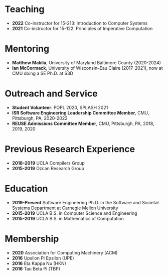 Teaching
========

+ **2022** Co-instructor for 15-213: Introduction to Computer Systems
+ **2021** Co-instructor for 15-122: Principles of Imperative Computation

Mentoring
=========

+ **Matthew Makila**, University of Maryland Baltimore County (2020-2024)
+ **Ian McCormack**, University of Wisconsin–Eau Claire (2017-2021), now at CMU doing a SE Ph.D. at S3D

Outreach and Service
====================

+ **Student Volunteer**: POPL 2020, SPLASH 2021
+ **ISR Software Engineering Leadership Committee Member**, CMU, Pittsburgh, PA, 2020-2022
+ **REUSE Admissions Committee Member**, CMU, Pittsburgh, PA, 2018, 2019, 2020

Previous Research Experience
============================

+ **2018-2019** UCLA Compilers Group
+ **2015-2019** Ozcan Research Group

Education
=========

+ **2019-Present** Software Engineering Ph.D. in the Software and Societal Systems Department at Carnegie Mellon University
+ **2015-2019** UCLA B.S. in Computer Science and Engineering
+ **2015-2019** UCLA B.S. in Mathematics of Computation

Membership
==========

+ **2020** Association for Computing Machinery (ACM)
+ **2016** Upsilon Pi Epsilon (UPE)
+ **2016** Eta Kappa Nu (HKN)
+ **2016** Tau Beta Pi (TBP)
